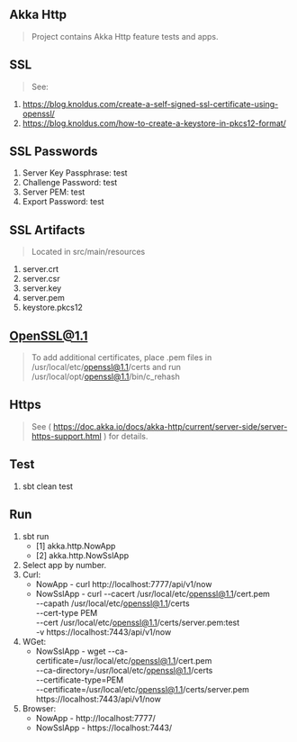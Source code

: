 Akka Http
---------
>Project contains Akka Http feature tests and apps.

SSL
---
>See:
1. https://blog.knoldus.com/create-a-self-signed-ssl-certificate-using-openssl/
2. https://blog.knoldus.com/how-to-create-a-keystore-in-pkcs12-format/

SSL Passwords
-------------
1. Server Key Passphrase: test
2. Challenge Password: test
3. Server PEM: test
4. Export Password: test

SSL Artifacts
-------------
>Located in src/main/resources
1. server.crt
2. server.csr
3. server.key
4. server.pem
5. keystore.pkcs12

OpenSSL@1.1
-----------
>To add additional certificates, place .pem files in /usr/local/etc/openssl@1.1/certs
>and run /usr/local/opt/openssl@1.1/bin/c_rehash

Https
-----
>See ( https://doc.akka.io/docs/akka-http/current/server-side/server-https-support.html ) for details.
       
Test
----
1. sbt clean test

Run
---
1. sbt run
   * [1] akka.http.NowApp
   * [2] akka.http.NowSslApp
2. Select app by number.
3. Curl:
   * NowApp    - curl http://localhost:7777/api/v1/now
   * NowSslApp - curl --cacert /usr/local/etc/openssl@1.1/cert.pem \
                      --capath /usr/local/etc/openssl@1.1/certs \
                      --cert-type PEM \
                      --cert /usr/local/etc/openssl@1.1/certs/server.pem:test \
                      -v https://localhost:7443/api/v1/now
4. WGet:                    
   * NowSslApp - wget --ca-certificate=/usr/local/etc/openssl@1.1/cert.pem \
                      --ca-directory=/usr/local/etc/openssl@1.1/certs \
                      --certificate-type=PEM \
                      --certificate=/usr/local/etc/openssl@1.1/certs/server.pem \
                      https://localhost:7443/api/v1/now
4. Browser:
   * NowApp    - http://localhost:7777/
   * NowSslApp - https://localhost:7443/